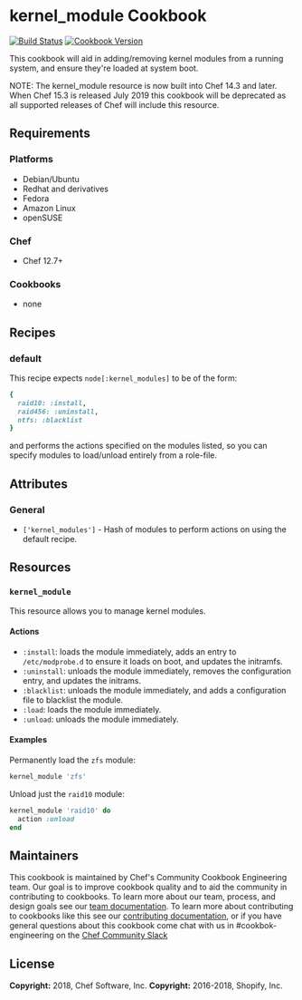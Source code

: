 # kernel_module Cookbook

[![Build Status](https://travis-ci.org/chef-cookbooks/kernel_module.svg?branch=master)](http://travis-ci.org/chef-cookbooks/kernel_module) [![Cookbook Version](https://img.shields.io/cookbook/v/kernel_module.svg)](https://supermarket.chef.io/cookbooks/kernel_module)

This cookbook will aid in adding/removing kernel modules from a running system, and ensure they're loaded at system boot.

NOTE: The kernel_module resource is now built into Chef 14.3 and later. When Chef 15.3 is released July 2019 this cookbook will be deprecated as all supported releases of Chef will include this resource.

## Requirements

### Platforms

- Debian/Ubuntu
- Redhat and derivatives
- Fedora
- Amazon Linux
- openSUSE

### Chef

- Chef 12.7+

### Cookbooks

- none

## Recipes

### default

This recipe expects `node[:kernel_modules]` to be of the form:

```ruby
{
  raid10: :install,
  raid456: :uninstall,
  ntfs: :blacklist
}
```

and performs the actions specified on the modules listed, so you can specify modules to load/unload entirely from a role-file.

## Attributes

### General

- `['kernel_modules']` - Hash of modules to perform actions on using the default recipe.

## Resources

### `kernel_module`

This resource allows you to manage kernel modules.

#### Actions

- `:install`: loads the module immediately, adds an entry to `/etc/modprobe.d` to ensure it loads on boot, and updates the initramfs.
- `:uninstall`: unloads the module immediately, removes the configuration entry, and updates the initrams.
- `:blacklist`: unloads the module immediately, and adds a configuration file to blacklist the module.
- `:load`: loads the module immediately.
- `:unload`: unloads the module immediately.

#### Examples

Permanently load the `zfs` module:

```ruby
kernel_module 'zfs'
```

Unload just the `raid10` module:

```ruby
kernel_module 'raid10' do
  action :unload
end
```

## Maintainers

This cookbook is maintained by Chef's Community Cookbook Engineering team. Our goal is to improve cookbook quality and to aid the community in contributing to cookbooks. To learn more about our team, process, and design goals see our [team documentation](https://github.com/chef-cookbooks/community_cookbook_documentation/blob/master/COOKBOOK_TEAM.MD). To learn more about contributing to cookbooks like this see our [contributing documentation](https://github.com/chef-cookbooks/community_cookbook_documentation/blob/master/CONTRIBUTING.MD), or if you have general questions about this cookbook come chat with us in #cookbok-engineering on the [Chef Community Slack](http://community-slack.chef.io/)

## License

**Copyright:** 2018, Chef Software, Inc.
**Copyright:** 2016-2018, Shopify, Inc.
